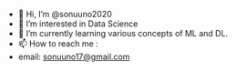 
- 👋 Hi, I’m @sonuuno2020
- 👀 I’m interested in Data Science
- 🌱 I’m currently learning various concepts of ML and DL.
- 📫 How to reach me :
- email: sonuuno17@gmail.com

<!---
sonuuno2020/sonuuno2020 is a ✨ special ✨ repository because its `README.md` (this file) appears on your GitHub profile.
You can click the Preview link to take a look at your changes.
--->
